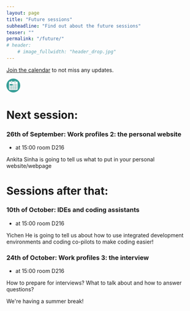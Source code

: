 ```yaml
---
layout: page
title: "Future sessions"
subheadline: "Find out about the future sessions"
teaser: ""
permalink: "/future/"
# header:
    # image_fullwidth: "header_drop.jpg"
---
```


[Join the calendar](/join/) to not miss any updates.

<a href="https://calendar.google.com/calendar/u/0?cid=Y182YWY0NGNmNjYzYTFiZmU2OGY3MGU1MmExMWEwMDlmN2VkNjE5ZmRlOTBjNjE5ZjA2YWUxYmQ0Y2NhOGQ3YzlkQGdyb3VwLmNhbGVuZGFyLmdvb2dsZS5jb20I"><img src="/images/calendar_logo3.png"/></a>

# Next session:


### 26th of September: Work profiles 2: the personal website

 * at 15:00 room D216

Ankita Sinha is going to tell us what to put in your personal website/webpage


# Sessions after that:

### 10th of October: IDEs and coding assistants

 * at 15:00 room D216

Yichen He is going to tell us about how to use integrated development environments and coding co-pilots to make coding easier! 


### 24th of October: Work profiles 3: the interview

 * at 15:00 room D216

How to prepare for interviews? What to talk about and how to answer questions? 


<!-- ### 7th of November: Outreach 1: how to get more involved at a local level?

 * at ??? room ???

Check with Tori
TODO: BOOK
TODO: EMAIL-->


<!-- ### 21st of November: Outreach 2: making videos

 * at ??? room ???

Check with Rob and Shriya
TODO: BOOK
TODO: EMAIL-->


<!-- ### 5th of December: Outreach 3: comics

 * at ??? room ???

Check with Gabi
TODO: BOOK
TODO: EMAIL-->


<!-- ### 9th of January: writing talks

 * at ??? room ???

How to give talks: how to write them, how to prepare them, how to deliver them?

Check with Rob and Thomas
TODO: BOOK
TODO: EMAIL-->


<!-- ### 23rd of January: the best conference

 * at ??? room ???

Imagining the best conference ever:
# What's the point of conferences?
 * networking (= meeting new people and old colleagues);
 * see the advances in the field (very good for catching up on old papers);
 * getting ideas (through chats and listening to talks);
 * for people near end of contracts: very good times for finding opportunities: advertise that you're looking and approach people that are hiring   
# Posters vs. talks?
# Small vs. big conferences?
# Problem with conferences:
 * Carbon foot print?
 * Price and time?
 * Visas for people from non-global north countries.
  -> conference organisation should facilitate for everyone.

TODO: BOOK
TODO: EMAIL-->


We're having a summer break!

<!-- https://calendar.google.com/calendar/u/0?cid=Y182YWY0NGNmNjYzYTFiZmU2OGY3MGU1MmExMWEwMDlmN2VkNjE5ZmRlOTBjNjE5ZjA2YWUxYmQ0Y2NhOGQ3YzlkQGdyb3VwLmNhbGVuZGFyLmdvb2dsZS5jb20 -->